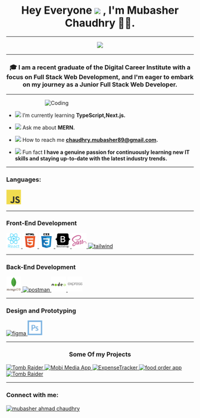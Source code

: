 
<h1 align="center">Hey Everyone <img src="https://media.giphy.com/media/hvRJCLFzcasrR4ia7z/giphy.gif" width="25">  , I'm Mubasher Chaudhry 🧔🏻.</h1>
<hr>
<div align="center"> <img src="https://res.cloudinary.com/du3fam9np/image/upload/v1694165502/Mobi%27s%20personal%20data/l73mwtqexxyhvo8snlbh.png"> </div>
<hr>
  <h3 align="center">🎓 I am a recent graduate of the Digital Career Institute with a focus on Full Stack Web Development, and I'm eager to embark on my journey as a Junior Full Stack Web Developer.</h3>
  <hr>


<img align="right" alt="Coding" width="400" src="https://res.cloudinary.com/du3fam9np/image/upload/v1694166013/Mobi%27s%20personal%20data/fwizrpz9onuyj3kzpiyw.gif">
<p align="left"> <a href="https://twitter.com/" target="blank"><img src="https://img.shields.io/twitter/follow/?logo=twitter&style=for-the-badge" alt="" /></a> </p>

- <img src="https://res.cloudinary.com/du3fam9np/image/upload/v1694199141/Mobi%27s%20personal%20data/redqlytmmxfnqvvklygl.gif" width="21" /> I’m currently learning **TypeScript,Next.js.**

- <img src="https://res.cloudinary.com/du3fam9np/image/upload/v1694199141/Mobi%27s%20personal%20data/dwmtgnjrs4dkszdxfs3d.gif" width="21" /> Ask me about **MERN.**

- <img src="https://res.cloudinary.com/du3fam9np/image/upload/v1694199141/Mobi%27s%20personal%20data/o9dxx4n7nbqhnyakrefg.gif" width="21" /> How to reach me **chaudhry.mubasher89@gmail.com.**

- <img src="https://res.cloudinary.com/du3fam9np/image/upload/v1694199141/Mobi%27s%20personal%20data/mxi5pncvscrenddbnbhb.gif" width="21" /> Fun fact **I have a genuine passion for continuously learning new IT skills and staying up-to-date with the latest industry trends.**




<hr>
<h3 align="left">Languages:</h3>

  <a href="https://developer.mozilla.org/en-US/docs/Web/JavaScript" target="_blank" rel="noreferrer"> <img src="https://raw.githubusercontent.com/devicons/devicon/master/icons/javascript/javascript-original.svg" alt="javascript" width="40" height="40"/> </a> 
<hr>
  <h3 align="left">Front-End Development</h3>

<p align="left">
    <a href="https://reactjs.org/" target="_blank" rel="noreferrer"> <img src="https://raw.githubusercontent.com/devicons/devicon/master/icons/react/react-original-wordmark.svg" alt="react" width="40" height="40"/> </a> 
   <a href="https://www.w3.org/html/" target="_blank" rel="noreferrer"> <img src="https://raw.githubusercontent.com/devicons/devicon/master/icons/html5/html5-original-wordmark.svg" alt="html5" width="40" height="40"/> </a>
    <a href="https://www.w3schools.com/css/" target="_blank" rel="noreferrer"> <img src="https://raw.githubusercontent.com/devicons/devicon/master/icons/css3/css3-original-wordmark.svg" alt="css3" width="40" height="40"/> </a>
  <a href="https://getbootstrap.com" target="_blank" rel="noreferrer"> <img src="https://raw.githubusercontent.com/devicons/devicon/master/icons/bootstrap/bootstrap-plain-wordmark.svg" alt="bootstrap" width="40" height="40"/> </a>
    <a href="https://sass-lang.com" target="_blank" rel="noreferrer"> <img src="https://raw.githubusercontent.com/devicons/devicon/master/icons/sass/sass-original.svg" alt="sass" width="40" height="40"/> </a> 
    <a href="https://tailwindcss.com/" target="_blank" rel="noreferrer"> <img src="https://www.vectorlogo.zone/logos/tailwindcss/tailwindcss-icon.svg" alt="tailwind" width="40" height="40"/> </a> 
<hr>
<h3 align="left">Back-End Development</h3>   

  <a href="https://www.mongodb.com/" target="_blank" rel="noreferrer"> <img src="https://raw.githubusercontent.com/devicons/devicon/master/icons/mongodb/mongodb-original-wordmark.svg" alt="mongodb" width="40" height="40"/> </a>
<a href="https://postman.com" target="_blank" rel="noreferrer"> <img src="https://www.vectorlogo.zone/logos/getpostman/getpostman-icon.svg" alt="postman" width="40" height="40"/> </a> 
 <a href="https://nodejs.org" target="_blank" rel="noreferrer"> <img src="https://raw.githubusercontent.com/devicons/devicon/master/icons/nodejs/nodejs-original-wordmark.svg" alt="nodejs" width="40" height="40"/> </a> 
  <a href="https://expressjs.com" target="_blank" rel="noreferrer"> <img src="https://raw.githubusercontent.com/devicons/devicon/master/icons/express/express-original-wordmark.svg" alt="express" width="40" height="40"/> </a> 

<hr>
<h3 align="left">Design and Prototyping </h3>
<a href="https://www.figma.com/" target="_blank" rel="noreferrer"> <img src="https://www.vectorlogo.zone/logos/figma/figma-icon.svg" alt="figma" width="40" height="40"/> </a>
<a href="https://www.photoshop.com/en" target="_blank" rel="noreferrer"> <img src="https://raw.githubusercontent.com/devicons/devicon/master/icons/photoshop/photoshop-line.svg" alt="photoshop" width="40" height="40"/> </a>
  <hr>

<h3 align="center">Some Of my Projects</h3>
<a href="https://car4rent-client.onrender.com/home" title="First MERN Team APP"> <img src="https://res.cloudinary.com/du3fam9np/image/upload/v1694291484/Mobi%27s%20personal%20data/whgv1inls6p9y20qivgb.png" alt="Tomb Raider" width="200" height="100"/> </a>
<a href="https://mobi-media.netlify.app" title="Mobi Media App"> <img src="https://res.cloudinary.com/du3fam9np/image/upload/v1694289918/Mobi%27s%20personal%20data/ch3dlcrwfksrb6lnuloa.png" alt="Mobi Media App" width="200" height="100"/> </a>
<a href="https://ornate-treacle-8a5bab.netlify.app" title="Expense Tracker app"> <img src="https://res.cloudinary.com/du3fam9np/image/upload/v1694255187/Mobi%27s%20personal%20data/nu0ofpgtyppahmr1dobh.png" alt="ExpenseTracker" width="200" height="100"/> </a>
<a href="https://food-e-react.netlify.app"title="Food Order App"> <img src="https://res.cloudinary.com/du3fam9np/image/upload/v1694289641/Mobi%27s%20personal%20data/yspclzvrbxlr5ujxdzc9.png" alt="food order app" width="200" height="100"/> </a>
<a href="https://first-ui-project.netlify.app/" title="First Ui/<Ux"> <img src="https://res.cloudinary.com/du3fam9np/image/upload/v1694255679/Mobi%27s%20personal%20data/om5pbmlwaacdhvkos3rx.png" alt="Tomb Raider" width="200" height="100"/> </a>
</P>



<hr>
<h3 align="left">Connect with me:</h3>
<p align="left">
<a href="https://www.linkedin.com/in/mubasher-ahmad-chaudhry-72762385" target="blank"><img align="center" src="https://raw.githubusercontent.com/rahuldkjain/github-profile-readme-generator/master/src/images/icons/Social/linked-in-alt.svg" alt="mubasher ahmad chaudhry" height="30" width="40" /></a>
</p>

<p align="left"> <img src="https://komarev.com/ghpvc/?username=MubasherChaudhry&label=Profile%20visitors&style=dark" alt="MubasherChaudhry /> </p>


